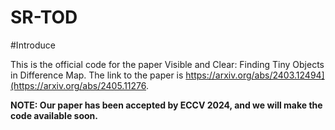 # SR-TOD

#Introduce
  
This is the official code for the paper Visible and Clear: Finding Tiny Objects in Difference Map.
The link to the paper is https://arxiv.org/abs/2403.12494](https://arxiv.org/abs/2405.11276.

**NOTE: Our paper has been accepted by ECCV 2024, and we will make the code available soon.**

